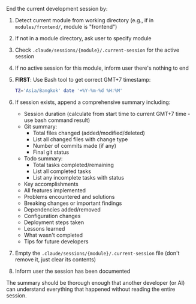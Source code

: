 End the current development session by:

1. Detect current module from working directory (e.g., if in `modules/frontend/`, module is "frontend")
2. If not in a module directory, ask user to specify module
3. Check `.claude/sessions/{module}/.current-session` for the active session
4. If no active session for this module, inform user there's nothing to end
5. **FIRST**: Use Bash tool to get correct GMT+7 timestamp:
   ```bash
   TZ='Asia/Bangkok' date '+%Y-%m-%d %H:%M'
   ```
6. If session exists, append a comprehensive summary including:
   - Session duration (calculate from start time to current GMT+7 time - use bash command result)
   - Git summary:
     * Total files changed (added/modified/deleted)
     * List all changed files with change type
     * Number of commits made (if any)
     * Final git status
   - Todo summary:
     * Total tasks completed/remaining
     * List all completed tasks
     * List any incomplete tasks with status
   - Key accomplishments
   - All features implemented
   - Problems encountered and solutions
   - Breaking changes or important findings
   - Dependencies added/removed
   - Configuration changes
   - Deployment steps taken
   - Lessons learned
   - What wasn't completed
   - Tips for future developers

7. Empty the `.claude/sessions/{module}/.current-session` file (don't remove it, just clear its contents)
8. Inform user the session has been documented

The summary should be thorough enough that another developer (or AI) can understand everything that happened without reading the entire session.
